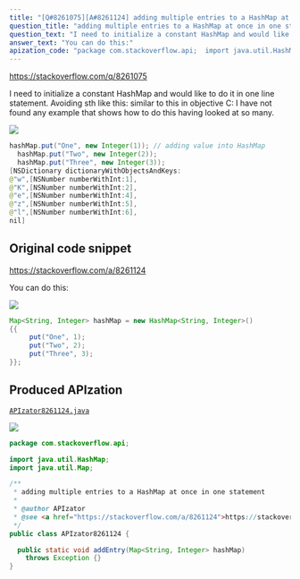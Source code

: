```yaml
---
title: "[Q#8261075][A#8261124] adding multiple entries to a HashMap at once in one statement"
question_title: "adding multiple entries to a HashMap at once in one statement"
question_text: "I need to initialize a constant HashMap and would like to do it in one line statement. Avoiding sth like this: similar to this in objective C: I have not found any example that shows how to do this having looked at so many."
answer_text: "You can do this:"
apization_code: "package com.stackoverflow.api;  import java.util.HashMap; import java.util.Map;  /**  * adding multiple entries to a HashMap at once in one statement  *  * @author APIzator  * @see <a href=\"https://stackoverflow.com/a/8261124\">https://stackoverflow.com/a/8261124</a>  */ public class APIzator8261124 {    public static void addEntry(Map<String, Integer> hashMap)     throws Exception {} }"
---
```


https://stackoverflow.com/q/8261075

I need to initialize a constant HashMap and would like to do it in one line statement. Avoiding sth like this:
similar to this in objective C:
I have not found any example that shows how to do this having looked at so many.


<div class="code-logo"><img src="/stackoverflow.png" /></div>

```java
hashMap.put("One", new Integer(1)); // adding value into HashMap
  hashMap.put("Two", new Integer(2));      
  hashMap.put("Three", new Integer(3));
[NSDictionary dictionaryWithObjectsAndKeys:
@"w",[NSNumber numberWithInt:1],
@"K",[NSNumber numberWithInt:2],
@"e",[NSNumber numberWithInt:4],
@"z",[NSNumber numberWithInt:5],
@"l",[NSNumber numberWithInt:6],
nil]
```


## Original code snippet

https://stackoverflow.com/a/8261124

You can do this:

<div class="code-logo"><img src="/stackoverflow.png" /></div>

```java
Map<String, Integer> hashMap = new HashMap<String, Integer>()
{{
     put("One", 1);
     put("Two", 2);
     put("Three", 3);
}};
```

## Produced APIzation

[`APIzator8261124.java`](https://github.com/pasqualesalza/apization-temp/raw/main/data/search/APIzator8261124.java)

<div class="code-logo"><img src="/apizator.png" /></div>

```java
package com.stackoverflow.api;

import java.util.HashMap;
import java.util.Map;

/**
 * adding multiple entries to a HashMap at once in one statement
 *
 * @author APIzator
 * @see <a href="https://stackoverflow.com/a/8261124">https://stackoverflow.com/a/8261124</a>
 */
public class APIzator8261124 {

  public static void addEntry(Map<String, Integer> hashMap)
    throws Exception {}
}

```